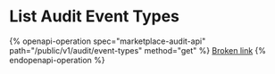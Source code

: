 # List Audit Event Types

{% openapi-operation spec="marketplace-audit-api" path="/public/v1/audit/event-types" method="get" %}
[Broken link](broken-reference)
{% endopenapi-operation %}
